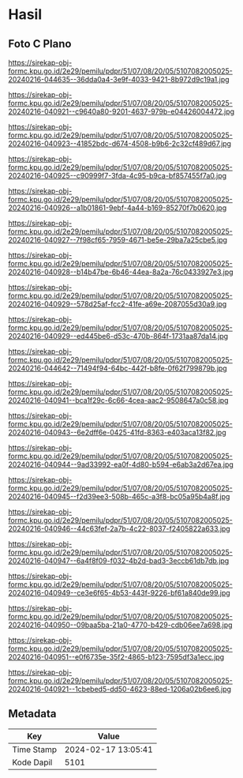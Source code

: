 # Hasil

## Foto C Plano

https://sirekap-obj-formc.kpu.go.id/2e29/pemilu/pdpr/51/07/08/20/05/5107082005025-20240216-044635--36dda0a4-3e9f-4033-9421-8b972d9c19a1.jpg

https://sirekap-obj-formc.kpu.go.id/2e29/pemilu/pdpr/51/07/08/20/05/5107082005025-20240216-040921--c9640a80-9201-4637-979b-e04426004472.jpg

https://sirekap-obj-formc.kpu.go.id/2e29/pemilu/pdpr/51/07/08/20/05/5107082005025-20240216-040923--41852bdc-d674-4508-b9b6-2c32cf489d67.jpg

https://sirekap-obj-formc.kpu.go.id/2e29/pemilu/pdpr/51/07/08/20/05/5107082005025-20240216-040925--c90999f7-3fda-4c95-b9ca-bf857455f7a0.jpg

https://sirekap-obj-formc.kpu.go.id/2e29/pemilu/pdpr/51/07/08/20/05/5107082005025-20240216-040926--a1b01861-9ebf-4a44-b169-85270f7b0620.jpg

https://sirekap-obj-formc.kpu.go.id/2e29/pemilu/pdpr/51/07/08/20/05/5107082005025-20240216-040927--7f98cf65-7959-4671-be5e-29ba7a25cbe5.jpg

https://sirekap-obj-formc.kpu.go.id/2e29/pemilu/pdpr/51/07/08/20/05/5107082005025-20240216-040928--b14b47be-6b46-44ea-8a2a-76c0433927e3.jpg

https://sirekap-obj-formc.kpu.go.id/2e29/pemilu/pdpr/51/07/08/20/05/5107082005025-20240216-040929--578d25af-fcc2-41fe-a69e-2087055d30a9.jpg

https://sirekap-obj-formc.kpu.go.id/2e29/pemilu/pdpr/51/07/08/20/05/5107082005025-20240216-040929--ed445be6-d53c-470b-864f-1731aa87da14.jpg

https://sirekap-obj-formc.kpu.go.id/2e29/pemilu/pdpr/51/07/08/20/05/5107082005025-20240216-044642--71494f94-64bc-442f-b8fe-0f62f799879b.jpg

https://sirekap-obj-formc.kpu.go.id/2e29/pemilu/pdpr/51/07/08/20/05/5107082005025-20240216-040941--bca1f29c-6c66-4cea-aac2-9508647a0c58.jpg

https://sirekap-obj-formc.kpu.go.id/2e29/pemilu/pdpr/51/07/08/20/05/5107082005025-20240216-040943--6e2dff6e-0425-41fd-8363-e403aca13f82.jpg

https://sirekap-obj-formc.kpu.go.id/2e29/pemilu/pdpr/51/07/08/20/05/5107082005025-20240216-040944--9ad33992-ea0f-4d80-b594-e6ab3a2d67ea.jpg

https://sirekap-obj-formc.kpu.go.id/2e29/pemilu/pdpr/51/07/08/20/05/5107082005025-20240216-040945--f2d39ee3-508b-465c-a3f8-bc05a95b4a8f.jpg

https://sirekap-obj-formc.kpu.go.id/2e29/pemilu/pdpr/51/07/08/20/05/5107082005025-20240216-040946--44c63fef-2a7b-4c22-8037-f2405822a633.jpg

https://sirekap-obj-formc.kpu.go.id/2e29/pemilu/pdpr/51/07/08/20/05/5107082005025-20240216-040947--6a4f8f09-f032-4b2d-bad3-3eccb61db7db.jpg

https://sirekap-obj-formc.kpu.go.id/2e29/pemilu/pdpr/51/07/08/20/05/5107082005025-20240216-040949--ce3e6f65-4b53-443f-9226-bf61a840de99.jpg

https://sirekap-obj-formc.kpu.go.id/2e29/pemilu/pdpr/51/07/08/20/05/5107082005025-20240216-040950--09baa5ba-21a0-4770-b429-cdb06ee7a698.jpg

https://sirekap-obj-formc.kpu.go.id/2e29/pemilu/pdpr/51/07/08/20/05/5107082005025-20240216-040951--e0f6735e-35f2-4865-b123-7595df3a1ecc.jpg

https://sirekap-obj-formc.kpu.go.id/2e29/pemilu/pdpr/51/07/08/20/05/5107082005025-20240216-040921--1cbebed5-dd50-4623-88ed-1206a02b6ee6.jpg


## Metadata

| Key        | Value               |
| ---------- | ------------------- |
| Time Stamp | 2024-02-17 13:05:41 |
| Kode Dapil | 5101                |



